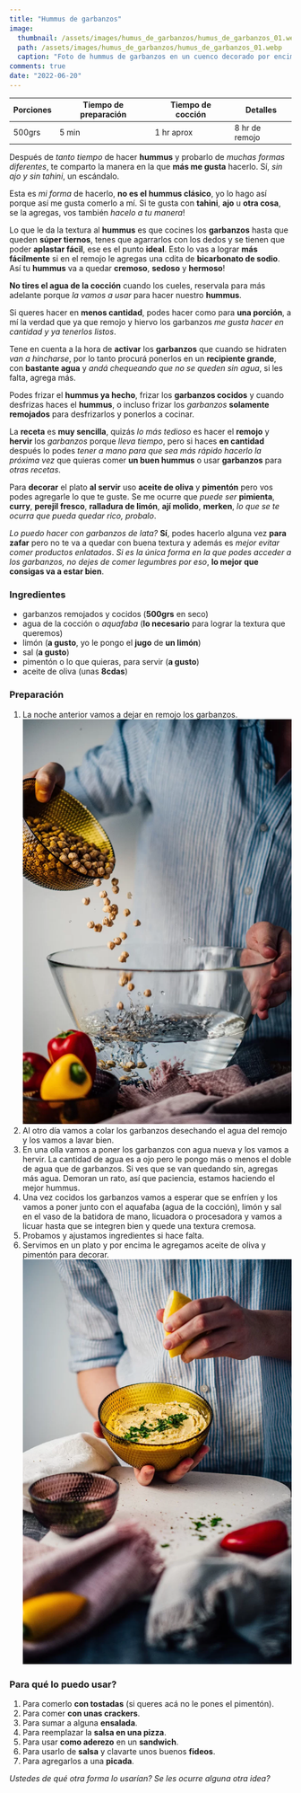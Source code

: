 ```yaml
---
title: "Hummus de garbanzos"
image: 
  thumbnail: /assets/images/humus_de_garbanzos/humus_de_garbanzos_01.webp
  path: /assets/images/humus_de_garbanzos/humus_de_garbanzos_01.webp
  caption: "Foto de hummus de garbanzos en un cuenco decorado por encima con garbanzos y pimentón, una tablita de madera con pan cortado en rodajas y una cabeza de ajo"
comments: true
date: "2022-06-20"
---
```


| Porciones | Tiempo de preparación | Tiempo de cocción | Detalles       |
|-----------|-----------------------|-------------------|----------------|
| 500grs    | 5 min                 | 1 hr aprox        | 8 hr de remojo |

Después de *tanto tiempo* de hacer **hummus** y probarlo de *muchas formas diferentes*, te comparto la manera en la que **más me gusta** hacerlo. Sí, *sin ajo y sin tahini*, un escándalo.

Esta es *mi forma* de hacerlo, **no es el hummus clásico**, yo lo hago así porque así me gusta comerlo a mí. Si te gusta con **tahini**, **ajo** u **otra cosa**, se la agregas, vos también *hacelo a tu manera*!

Lo que le da la textura al **hummus** es que cocines los **garbanzos** hasta que queden **súper tiernos**, tenes que agarrarlos con los dedos y se tienen que poder **aplastar fácil**, ese es el punto **ideal**. Esto lo vas a lograr **más fácilmente** si en el remojo le agregas una cdita de **bicarbonato de sodio**. Así tu **hummus** va a quedar **cremoso**, **sedoso** y **hermoso**!

**No tires el agua de la cocción** cuando los cueles, reservala para más adelante porque *la vamos a usar* para hacer nuestro **hummus**.

Si queres hacer en **menos cantidad**, podes hacer como para **una porción**, a mí la verdad que ya que remojo y hiervo los garbanzos *me gusta hacer en cantidad y ya tenerlos listos*.

Tene en cuenta a la hora de **activar** los **garbanzos** que cuando se hidraten *van a hincharse*, por lo tanto procurá ponerlos en un **recipiente grande**, con **bastante agua** y *andá chequeando que no se queden sin agua*, si les falta, agrega más.

Podes frizar el **hummus ya hecho**, frizar los **garbanzos cocidos** y cuando desfrizas haces el **hummus**, o incluso frizar los *garbanzos* **solamente remojados** para desfrizarlos y ponerlos a cocinar.

La **receta** es **muy sencilla**, quizás *lo más tedioso* es hacer el **remojo** y **hervir** los *garbanzos* porque *lleva tiempo*, pero si haces **en cantidad** después lo podes *tener a mano para que sea más rápido hacerlo la próxima vez* que quieras comer **un buen hummus** o usar **garbanzos** para *otras recetas*.

Para **decorar** el plato **al servir** uso **aceite de oliva** y **pimentón** pero vos podes agregarle lo que te guste. Se me ocurre que *puede ser* **pimienta**, **curry**, **perejil fresco**, **ralladura de limón**, **ají molido**, **merken**, *lo que se te ocurra que pueda quedar rico, probalo*.

*Lo puedo hacer con garbanzos de lata?* **Sí**, podes hacerlo alguna vez **para zafar** pero no te va a quedar con buena textura y además es *mejor evitar comer productos enlatados*. *Si es la única forma en la que podes acceder a los garbanzos, no dejes de comer legumbres por eso*, **lo mejor que consigas va a estar bien**.

### Ingredientes

- garbanzos remojados y cocidos (**500grs** en seco)
- agua de la cocción o *aquafaba* (**lo necesario** para lograr la textura que queremos)
- limón (**a gusto**, yo le pongo el **jugo** de **un limón**)
- sal (**a gusto**)
- pimentón o lo que quieras, para servir (**a gusto**)
- aceite de oliva (unas **8cdas**)

### Preparación

1. La noche anterior vamos a dejar en remojo los garbanzos.
!["Foto de una persona poniendo garbanzos a remojar dentro de un bowl con agua"](/assets/images/humus_de_garbanzos/humus_de_garbanzos_02.webp)
1. Al otro día vamos a colar los garbanzos desechando el agua del remojo y los vamos a lavar bien.
2. En una olla vamos a poner los garbanzos con agua nueva y los vamos a hervir. La cantidad de agua es a ojo pero le pongo más o menos el doble de agua que de garbanzos. Si ves que se van quedando sin, agregas más agua. Demoran un rato, así que paciencia, estamos haciendo el mejor hummus.
3. Una vez cocidos los garbanzos vamos a esperar que se enfríen y los vamos a poner junto con el aquafaba (agua de la cocción), limón y sal en el vaso de la batidora de mano, licuadora o procesadora y vamos a licuar hasta que se integren bien y quede una textura cremosa.
4. Probamos y ajustamos ingredientes si hace falta.
5. Servimos en un plato y por encima le agregamos aceite de oliva y pimentón para decorar.
!["Foto de una persona exprimiendo medio limón sobre un humus que está en un cuenco transparente"](/assets/images/humus_de_garbanzos/humus_de_garbanzos_03.webp)

### Para qué lo puedo usar?

1. Para comerlo **con tostadas** (si queres acá no le pones el pimentón).
2. Para comer **con unas crackers**.
3. Para sumar a alguna **ensalada**.
4. Para reemplazar la **salsa en una pizza**.
5. Para usar **como aderezo** en un **sandwich**.
6. Para usarlo de **salsa** y clavarte unos buenos **fideos**.
7. Para agregarlos a una **picada**.

*Ustedes de qué otra forma lo usarían? Se les ocurre alguna otra idea?* 
